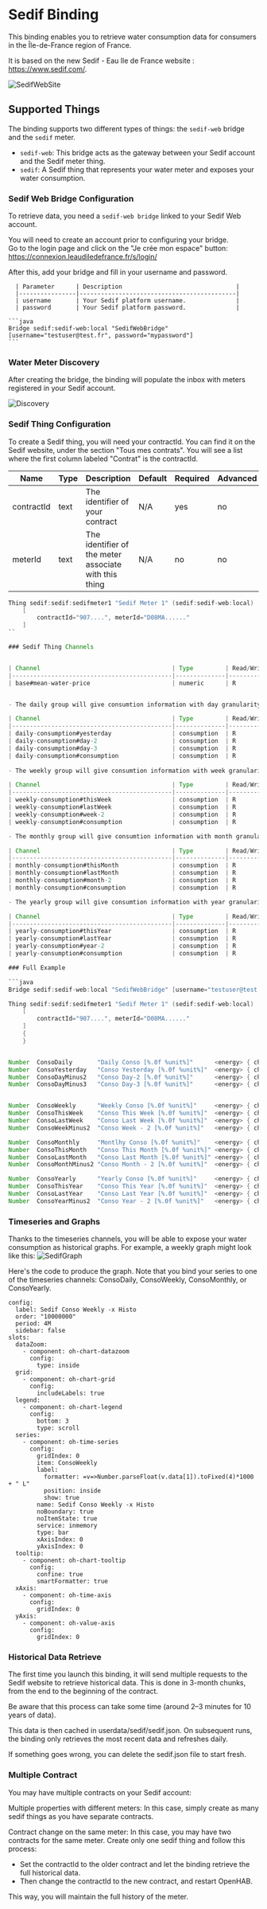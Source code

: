 # Sedif Binding

This binding enables you to retrieve water consumption data for consumers in the Île-de-France region of France.

It is based on the new Sedif - Eau Ile de France website : https://www.sedif.com/.

![SedifWebSite](doc/sedifWebSite.png)

## Supported Things

The binding supports two different types of things: the `sedif-web` bridge and the `sedif` meter.

- `sedif-web`: This bridge acts as the gateway between your Sedif account and the Sedif meter thing.
- `sedif`: A Sedif thing that represents your water meter and exposes your water consumption.

### Sedif Web Bridge Configuration

To retrieve data, you need a `sedif-web bridge` linked to your Sedif Web account.

You will need to create an account prior to configuring your bridge.  
Go to the login page and click on the "Je crée mon espace" button:  
https://connexion.leaudiledefrance.fr/s/login/


After this, add your bridge and fill in your username and password.

      | Parameter      | Description                                |
      |----------------|--------------------------------------------|
      | username       | Your Sedif platform username.              |
      | password       | Your Sedif platform password.              |

    ```java
    Bridge sedif:sedif-web:local "SedifWebBridge" [username="testuser@test.fr", password="mypassword"]
    ```

### Water Meter Discovery

After creating the bridge, the binding will populate the inbox with meters registered in your Sedif account.

![Discovery](doc/WaterMeterDiscovery.png)


### Sedif Thing Configuration

To create a Sedif thing, you will need your contractId.
You can find it on the Sedif website, under the section "Tous mes contrats".
You will see a list where the first column labeled "Contrat" is the contractId.


| Name            | Type    | Description                                           | Default | Required | Advanced |
|-----------------|---------|-------------------------------------------------------|---------|----------|----------|
| contractId      | text    | The identifier of your contract                       | N/A     | yes      | no       |
| meterId         | text    | The identifier of the meter associate with this thing | N/A     | no       | no       |

```java
Thing sedif:sedif:sedifmeter1 "Sedif Meter 1" (sedif:sedif-web:local)
	[  
		contractId="907....", meterId="D08MA......"
	]  
``

### Sedif Thing Channels


| Channel                                     | Type         | Read/Write | Description                              |
|---------------------------------------------|--------------|------------|------------------------------------------|
| base#mean-water-price                       | numeric      | R          | The water mean price                     |


- The daily group will give consumtion information with day granularity

| Channel                                     | Type         | Read/Write | Description                              |
|---------------------------------------------|--------------|------------|------------------------------------------|
| daily-consumption#yesterday                 | consumption  | R          | The yeasterday water consumption         |
| daily-consumption#day-2                     | consumption  | R          | The day-2 water consumption              |
| daily-consumption#day-3                     | consumption  | R          | The day-3 water consumption              |
| daily-consumption#consumption               | consumption  | R          | Timeseries for water consumption         |
 
- The weekly group will give consumtion information with week granularity

| Channel                                     | Type         | Read/Write | Description                              |
|---------------------------------------------|--------------|------------|------------------------------------------|
| weekly-consumption#thisWeek                 | consumption  | R          | The current week water consumption       |
| weekly-consumption#lastWeek                 | consumption  | R          | The last week water consumption          |
| weekly-consumption#week-2                   | consumption  | R          | The week-2 water consumption             |
| weekly-consumption#consumption              | consumption  | R          | Timeseries for weekly water consumption  |

- The monthly group will give consumtion information with month granularity

| Channel                                     | Type         | Read/Write | Description                              |
|---------------------------------------------|--------------|------------|------------------------------------------|
| monthly-consumption#thisMonth               | consumption  | R          | The current month water consumption      |
| monthly-consumption#lastMonth               | consumption  | R          | The last month water consumption         |
| monthly-consumption#month-2                 | consumption  | R          | The month-2 water consumption            |
| monthly-consumption#consumption             | consumption  | R          | Timeseries for monthly water consumption |

- The yearly group will give consumtion information with year granularity

| Channel                                     | Type         | Read/Write | Description                              |
|---------------------------------------------|--------------|------------|------------------------------------------|
| yearly-consumption#thisYear                 | consumption  | R          | The current year water consumption       |
| yearly-consumption#lastYear                 | consumption  | R          | The last year water consumption          |
| yearly-consumption#year-2                   | consumption  | R          | The year-2 water consumption             |
| yearly-consumption#consumption              | consumption  | R          | Timeseries for yearly water consumption  |

### Full Example

```java
Bridge sedif:sedif-web:local "SedifWebBridge" [username="testuser@test.fr", password="mypassword"]

Thing sedif:sedif:sedifmeter1 "Sedif Meter 1" (sedif:sedif-web:local)
	[  
		contractId="907....", meterId="D08MA......"
	]  
    {
    }


Number	ConsoDaily       "Daily Conso [%.0f %unit%]"      <energy> { channel="sedif:sedif:sedifmeter1:daily-consumption#consumption"   }
Number	ConsoYesterday   "Conso Yesterday [%.0f %unit%]"  <energy> { channel="sedif:sedif:sedifmeter1:daily-consumption#yesterday"     }
Number	ConsoDayMinus2   "Conso Day-2 [%.0f %unit%]"      <energy> { channel="sedif:sedif:sedifmeter1:daily-consumption#day-2"         }
Number	ConsoDayMinus3   "Conso Day-3 [%.0f %unit%]"      <energy> { channel="sedif:sedif:sedifmeter1:daily-consumption#day-3"         }


Number	ConsoWeekly      "Weekly Conso [%.0f %unit%]"     <energy> { channel="sedif:sedif:sedifmeter1:weekly-consumption#consumption"  }
Number	ConsoThisWeek    "Conso This Week [%.0f %unit%]"  <energy> { channel="sedif:sedif:sedifmeter1:weekly-consumption#thisWeek"     }
Number	ConsoLastWeek    "Conso Last Week [%.0f %unit%]"  <energy> { channel="sedif:sedif:sedifmeter1:weekly-consumption#lastWeek"     }
Number	ConsoWeekMinus2  "Conso Week - 2 [%.0f %unit%]"   <energy> { channel="sedif:sedif:sedifmeter1:weekly-consumption#week-2"       }

Number	ConsoMonthly     "Montlhy Conso [%.0f %unit%]"    <energy> { channel="sedif:sedif:sedifmeter1:monthly-consumption#consumption" }
Number	ConsoThisMonth   "Conso This Month [%.0f %unit%]" <energy> { channel="sedif:sedif:sedifmeter1:monthly-consumption#thisMonth"   }
Number	ConsoLastMonth   "Conso Last Month [%.0f %unit%]" <energy> { channel="sedif:sedif:sedifmeter1:monthly-consumption#lastMonth"   }
Number	ConsoMonthMinus2 "Conso Month - 2 [%.0f %unit%]"  <energy> { channel="sedif:sedif:sedifmeter1:monthly-consumption#month-2"     }

Number	ConsoYearly      "Yearly Conso [%.0f %unit%]"     <energy> { channel="sedif:sedif:sedifmeter1:yearly-consumption#consumption" }
Number	ConsoThisYear    "Conso This Year [%.0f %unit%]"  <energy> { channel="sedif:sedif:sedifmeter1:yearly-consumption#thisYear"   }
Number	ConsoLastYear    "Conso Last Year [%.0f %unit%]"  <energy> { channel="sedif:sedif:sedifmeter1:yearly-consumption#lastYear"   }
Number	ConsoYearMinus2  "Conso Year - 2 [%.0f %unit%]"   <energy> { channel="sedif:sedif:sedifmeter1:yearly-consumption#year-2"     }
```

### Timeseries and Graphs

Thanks to the timeseries channels, you will be able to expose your water consumption as historical graphs.
For example, a weekly graph might look like this:
![SedifGraph](doc/SedifGraph.png)

Here's the code to produce the graph.
Note that you bind your series to one of the timeseries channels: ConsoDaily, ConsoWeekly, ConsoMonthly, or ConsoYearly.

```
config:
  label: Sedif Conso Weekly -x Histo
  order: "10000000"
  period: 4M
  sidebar: false
slots:
  dataZoom:
    - component: oh-chart-datazoom
      config:
        type: inside
  grid:
    - component: oh-chart-grid
      config:
        includeLabels: true
  legend:
    - component: oh-chart-legend
      config:
        bottom: 3
        type: scroll
  series:
    - component: oh-time-series
      config:
        gridIndex: 0
        item: ConsoWeekly
        label:
          formatter: =v=>Number.parseFloat(v.data[1]).toFixed(4)*1000 + " L"
          position: inside
          show: true
        name: Sedif Conso Weekly -x Histo
        noBoundary: true
        noItemState: true
        service: inmemory
        type: bar
        xAxisIndex: 0
        yAxisIndex: 0
  tooltip:
    - component: oh-chart-tooltip
      config:
        confine: true
        smartFormatter: true
  xAxis:
    - component: oh-time-axis
      config:
        gridIndex: 0
  yAxis:
    - component: oh-value-axis
      config:
        gridIndex: 0
```

### Historical Data Retrieve

The first time you launch this binding, it will send multiple requests to the Sedif website to retrieve historical data.
This is done in 3-month chunks, from the end to the beginning of the contract.

Be aware that this process can take some time (around 2–3 minutes for 10 years of data).

This data is then cached in userdata/sedif/sedif.json.
On subsequent runs, the binding only retrieves the most recent data and refreshes daily.

If something goes wrong, you can delete the sedif.json file to start fresh.


### Multiple Contract

You may have multiple contracts on your Sedif account:

Multiple properties with different meters:
In this case, simply create as many sedif things as you have separate contracts.

Contract change on the same meter:
In this case, you may have two contracts for the same meter.
Create only one sedif thing and follow this process:

- Set the contractId to the older contract and let the binding retrieve the full historical data.
- Then change the contractId to the new contract, and restart OpenHAB.

This way, you will maintain the full history of the meter.
